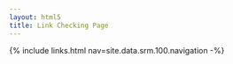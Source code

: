 ```yaml
---
layout: html5
title: Link Checking Page
---
```

{% include links.html nav=site.data.srm.100.navigation -%}

